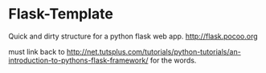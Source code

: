 Flask-Template
===

Quick and dirty structure for a python flask web app.
http://flask.pocoo.org

must link back to http://net.tutsplus.com/tutorials/python-tutorials/an-introduction-to-pythons-flask-framework/ for the words.


